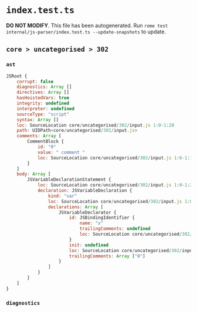 # `index.test.ts`

**DO NOT MODIFY**. This file has been autogenerated. Run `rome test internal/js-parser/index.test.ts --update-snapshots` to update.

## `core > uncategorised > 302`

### `ast`

```javascript
JSRoot {
	corrupt: false
	diagnostics: Array []
	directives: Array []
	hasHoistedVars: true
	integrity: undefined
	interpreter: undefined
	sourceType: "script"
	syntax: Array []
	loc: SourceLocation core/uncategorised/302/input.js 1:0-1:20
	path: UIDPath<core/uncategorised/302/input.js>
	comments: Array [
		CommentBlock {
			id: "0"
			value: " comment "
			loc: SourceLocation core/uncategorised/302/input.js 1:6-1:19
		}
	]
	body: Array [
		JSVariableDeclarationStatement {
			loc: SourceLocation core/uncategorised/302/input.js 1:0-1:20
			declaration: JSVariableDeclaration {
				kind: "var"
				loc: SourceLocation core/uncategorised/302/input.js 1:0-1:20
				declarations: Array [
					JSVariableDeclarator {
						id: JSBindingIdentifier {
							name: "x"
							trailingComments: undefined
							loc: SourceLocation core/uncategorised/302/input.js 1:4-1:5 (x)
						}
						init: undefined
						loc: SourceLocation core/uncategorised/302/input.js 1:4-1:5
						trailingComments: Array ["0"]
					}
				]
			}
		}
	]
}
```

### `diagnostics`

```

```
